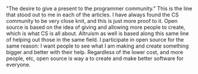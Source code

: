 "The desire to give a present to the programmer community." This is the line that stood out to me in each of the articles. I have always found the CS community to be very close knit, and this is just more proof to it. Open source is based on the idea of giving and allowing more people to create, which is what CS is all about. Altruism as well is based along this same line of helping out those in the same field. I participate in open source for the same reason: I want people to see what I am making and create something bigger and better with their help. Regardless of the lower cost, and more people, etc, open source is way a to create and make better software for everyone.  
